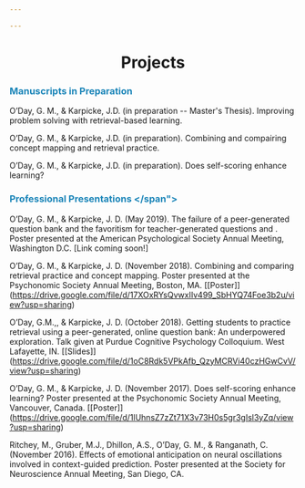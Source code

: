 ```yaml
---

---
```


# <center>Projects</center></h1>

### <span style="color:#1b85b8"> Manuscripts in Preparation </span>

O’Day, G. M., & Karpicke, J.D. (in preparation -- Master's Thesis). Improving problem solving with retrieval-based learning.

O’Day, G. M., & Karpicke, J.D. (in preparation). Combining and compairing concept mapping and retrieval practice.

O’Day, G. M., & Karpicke, J.D. (in preparation). Does self-scoring enhance learning?


### <span style="color:#1b85b8"> Professional Presentations </span">

O’Day, G. M., & Karpicke, J. D. (May 2019). The failure of a peer-generated question bank and the favoritism for teacher-generated questions and . Poster presented at the American Psychological Society Annual Meeting, Washington D.C. [Link coming soon!]

O’Day, G. M., & Karpicke, J. D. (November 2018). Combining and comparing retrieval practice and concept mapping. Poster presented at the Psychonomic Society Annual Meeting, Boston, MA. [[Poster]] (https://drive.google.com/file/d/17XOxRYsQvwxIIv499_SbHYQ74Foe3b2u/view?usp=sharing)

O’Day, G.M.,, & Karpicke, J. D. (October 2018). Getting students to practice retrieval using a peer-generated, online question bank: An underpowered exploration. Talk given at Purdue Cognitive Psychology Colloquium. West Lafayette, IN. [[Slides]] (https://drive.google.com/file/d/1oC8Rdk5VPkAfb_QzyMCRVi40czHGwCvV/view?usp=sharing)

O’Day, G. M., & Karpicke, J. D. (November 2017). Does self-scoring enhance learning? Poster presented at the Psychonomic Society Annual Meeting, Vancouver, Canada. [[Poster]] (https://drive.google.com/file/d/1lUhnsZ7zZt71X3v73H0s5gr3gIsl3yZq/view?usp=sharing)

Ritchey, M., Gruber, M.J., Dhillon, A.S., O’Day, G. M., & Ranganath, C. (November 2016). Effects of emotional anticipation on neural oscillations involved in context-guided prediction. Poster presented at the Society for Neuroscience Annual Meeting, San Diego, CA.